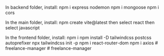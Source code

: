 In backend folder, install:
npm i express nodemon
npm i mongoose
npm i cors

In the main folder, install:
npm create vite@latest
then select react
then select javascript

In the frontend folder, install:
npm i
npm install -D tailwindcss postcss autoprefixer
npx tailwindcss init -p
npm i react-router-dom
npm i axios #   f r e e l a n c e - m a n a g e r  
 #   f r e e l a n c e - m a n a g e r  
 